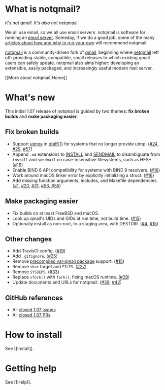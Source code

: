 # What is notqmail?

_It's not qmail. It's also not netqmail._

We all use email, so we all use email servers. notqmail is software for running an [email server](https://en.wikipedia.org/wiki/Message_transfer_agent). Someday, if we do a good job, some of the many [articles about how and why to run your own](https://arstechnica.com/information-technology/2014/02/how-to-run-your-own-e-mail-server-with-your-own-domain-part-1/) will recommend notqmail.

[notqmail](http://notqmail.org) is a community-driven fork of [qmail](https://cr.yp.to/qmail.html), beginning where [netqmail](http://netqmail.org) left off: providing stable, compatible, small releases to which existing qmail users can safely update. notqmail also aims higher: developing an extensible, easily packaged, and increasingly useful modern mail server.

[[More about notqmail|Home]]


# What's new

This initial 1.07 release of notqmail is guided by two themes: **fix broken builds** and **make packaging easier**.

## Fix broken builds

- Support [utmpx](https://en.wikipedia.org/wiki/Utmp) in [qbiff(1)](https://github.com/notqmail/notqmail/blob/master/qbiff.1) for systems that no longer provide utmp. ([#24](https://github.com/notqmail/notqmail/pull/24), [#29](https://github.com/notqmail/notqmail/pull/29), [#57](https://github.com/notqmail/notqmail/pull/57)) 
- Append `.md` extensions to [INSTALL](https://github.com/notqmail/notqmail/blob/master/INSTALL.md) and [SENDMAIL](https://github.com/notqmail/notqmail/blob/master/SENDMAIL.md) to disambiguate from `install` and `sendmail` on case-insensitive filesystems, such as HFS+. ([#16](https://github.com/notqmail/notqmail/pull/16))
- Enable BIND 8 API compatibility for systems with BIND 9 resolvers. ([#16](https://github.com/notqmail/notqmail/pull/16))
- Work around macOS linker error by explicitly initializing a struct. ([#16](https://github.com/notqmail/notqmail/pull/16))
- Add missing function arguments, includes, and Makefile dependencies. ([#1](https://github.com/notqmail/notqmail/pull/1), [#20](https://github.com/notqmail/notqmail/pull/20), [#31](https://github.com/notqmail/notqmail/pull/31), [#53](https://github.com/notqmail/notqmail/pull/53), [#55](https://github.com/notqmail/notqmail/pull/55))

## Make packaging easier

- Fix builds on at least FreeBSD and macOS.
- Look up qmail's UIDs and GIDs at run time, not build time. ([#15](https://github.com/notqmail/notqmail/pull/15))
- Optionally install as non-root, to a staging area, with DESTDIR. ([#4](https://github.com/notqmail/notqmail/pull/4), [#15](https://github.com/notqmail/notqmail/pull/15))

## Other changes

- Add TravisCI config. ([#19](https://github.com/notqmail/notqmail/pull/19))
- Add `.gitignore`. ([#25](https://github.com/notqmail/notqmail/pull/25))
- Remove [precompiled var-qmail package](https://cr.yp.to/qmail/var-qmail.html) support. ([#15](https://github.com/notqmail/notqmail/pull/15))
- Remove `shar` target and `FILES`. ([#27](https://github.com/notqmail/notqmail/pull/27))
- Remove `SYSDEPS`. ([#33](https://github.com/notqmail/notqmail/pull/33))
- Replace `vfork()` with `fork()`, fixing macOS runtime. ([#38](https://github.com/notqmail/notqmail/pull/38))
- Update documents and URLs for notqmail. ([#39](https://github.com/notqmail/notqmail/pull/39), [#42](https://github.com/notqmail/notqmail/pull/42))

## GitHub references

- All [closed 1.07 issues](https://github.com/notqmail/notqmail/issues?q=is%3Aissue+is%3Aclosed+milestone%3A1.07)
- All [closed 1.07 PRs](https://github.com/notqmail/notqmail/pulls?q=is%3Apr+is%3Aclosed+milestone%3A1.07)


# How to install

See [[Install]].


# Getting help

See [[Help]].